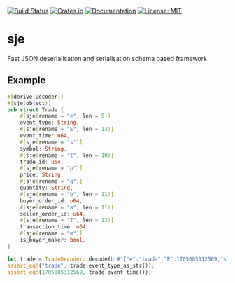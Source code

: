 [![Build Status](https://img.shields.io/endpoint.svg?url=https%3A%2F%2Factions-badge.atrox.dev%2Fhavefuntrading%2Fsje%2Fbadge%3Fref%3Dmain&style=flat&label=build&logo=none)](https://actions-badge.atrox.dev/havefuntrading/sje/goto?ref=main)
[![Crates.io](https://img.shields.io/crates/v/sje.svg)](https://crates.io/crates/sje)
[![Documentation](https://docs.rs/sje/badge.svg)](https://docs.rs/sje/)
[![License: MIT](https://img.shields.io/badge/License-MIT-blue.svg)](LICENSE)

# sje

Fast JSON deserialisation and serialisation schema based framework.

## Example
```rust
#[derive(Decoder)]
#[sje(object)]
pub struct Trade {
    #[sje(rename = "e", len = 5)]
    event_type: String,
    #[sje(rename = "E", len = 13)]
    event_time: u64,
    #[sje(rename = "s")]
    symbol: String,
    #[sje(rename = "t", len = 10)]
    trade_id: u64,
    #[sje(rename = "p")]
    price: String,
    #[sje(rename = "q")]
    quantity: String,
    #[sje(rename = "b", len = 11)]
    buyer_order_id: u64,
    #[sje(rename = "a", len = 11)]
    seller_order_id: u64,
    #[sje(rename = "T", len = 13)]
    transaction_time: u64,
    #[sje(rename = "m")]
    is_buyer_maker: bool,
}

let trade = TradeDecoder::decode(br#"{"e":"trade","E":1705085312569,"s":"BTCUSDT","t":3370034463,"p":"43520.00000000","q":"0.00022000","b":24269765071,"a":24269767699,"T":1705085312568,"m":true,"M":true}"#).unwrap();
assert_eq!("trade", trade.event_type_as_str());
assert_eq!(1705085312569, trade.event_time());
```


